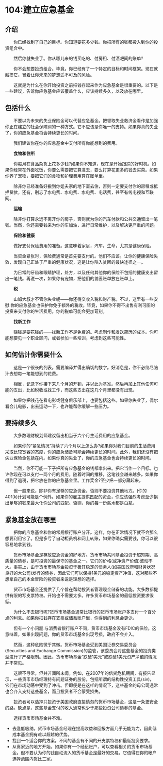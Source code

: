 # 104:建立应急基金
## 介绍

　　你已经找到了自己的目标。你知道要花多少钱。你把所有的钱都投入到你的投资组合中。

　　然后你就失业了。你从哪儿来的钱买吃的、付房租、付酒吧间的账单?

　　你不会想要投资组合。毕竟，你已经有了一个特定的目标和时间框架。现在就触摸它，冒着让你未来的梦想遥不可及的风险。

　　这就是为什么在你开始投资之前把钱存起来作为应急基金是很重要的。以下是一些建议，告诉你应急基金应该覆盖什么，应该持续多久，以及放在哪里。

## 包括什么

　　不要以为未来的失业保险金可以代替应急基金。把领取失业救济金看作是加强你正在建立的社会保障网的一种方式。它不应该是你唯一的支持。如果你真的失业了，你的应急基金将会持续更长的时间。

　　我们建议你在你的应急基金中支付所有你能想到的费用。

　　**食物和住所**

　　你每月在食品杂货上花多少钱?如果你不知道，现在是开始跟踪的好时机。如果你经常在外面吃饭，你要么需要把它算进去，要么打算花更多的钱去买菜。如果你养了宠物，要把它们的食物和护理费用算在账单里。

　　除非你已经准备好搬到你姐夫家的地下室去住，否则一定要支付你的房租或抵押贷款。还有，别忘了水电费、水电费、水电费、电话费，甚至有线电视和互联网。

　　**运输**

　　除非你打算永远不离开你的房子，否则就为你的汽车付款和公共交通留出一笔钱。当然，你还需要钱来为你的车加油，进行日常维护，以及解决更严重的问题。

　　**保险和健康**

　　做好支付保险费用的准备。这意味着家庭，汽车，生命，尤其是健康保险。

　　当资金紧张时，保险费通常是首先要支付的。他们不应该。让你的健康保险失效，发现自己正处于严重的健康状况，这是让你陷入贫困的最快途径之一。

　　为日常的牙齿和眼睛护理，处方，以及任何其他你的保险不包括的健康支出留出一笔钱。再说一次，如果你有宠物，把他们的兽医账单放在账单上。

　　**税**

　　山姆大叔才不管你失业呢——你还得交收入税和财产税。不过，这里有一些安慰:你的应急基金也保护你免于额外的税收。毕竟，如果你不得不出售有利可图的投资来支付你的生活费用，你的税单可能会更加苛刻。

　　**找新工作**

　　赚钱是要花钱的——找新工作不是免费的。考虑制作和发送简历的成本。你可能想要见一个职业顾问，或者参加一些培训。考虑到这些可能性。

## 如何估计你需要什么

　　这是一个很长的列表，需要编译并得出确切的数字。好消息是，你不必绞尽脑汁去想每一笔能想到的花费。

　　相反，记录下你接下来几个月的开销，并以此为基准。然后再加上其他任何可能的支出，比如税收或找工作，而这些支出在这几个月里都没有出现。

　　如果你把钱花在看电影或健身俱乐部上，也要包括这些。如果你失业了，偶尔看会儿电影，出去运动一下，也许能帮你缓解一些压力。

## 要持续多久

　　大多数理财规划师建议留出相当于六个月生活费用的应急基金。

　　如果你的“紧急情况”持续了六个月以上怎么办?如果你对我们目前的生活费用采取比较宽容的态度，你的应急储备可能会持续更长的时间。此外，我们还没有把失业保险金包括在内。如果你真的失业了，你的应急基金也会持续更长的时间。

　　当然，你不可能一下子把所有应急基金的钱都拿出来。把它当作一个目标。也许你现在可以支付一两个月的费用。随着时间的推移，这笔钱会越来越多。如果你得到了退税，把它放在你的应急基金里。工作奖金?至少把一部分藏起来。

　　但一般来说，除非你有足够的应急资金，否则不要投资其他地方。(你的401(k)计划可能是个例外。如果你的雇主提供匹配的资金，你应该强烈考虑至少捐出足够的钱来最大化你公司的匹配。否则，你的每一份薪水都是白拿。

## 紧急基金放在哪里

　　把你的应急基金和你的常规银行账户分开。这样，你在正常情况下就不会那么想要利用它了。但是多亏了自动柜员机和网上转账，如果你确实需要钱，你可以很容易地拿到钱。

　　货币市场基金是存放应急资金的好地方。货币市场共同基金投资于超短期、高质量的债券，是可投资的最保守的基金之一。它们的价格(或净资产价值)波动不大。事实上，由于货币市场基金投资于极其稳定的债务人(如美国政府和财务状况良好的大公司)发行的债券，因此它们可以保持1美元的稳定资产净值，这对那些不想拿自己的本金冒险的投资者来说是理想的选择。

　　货币市场基金还提供了几个旨在帮助投资者管理现金储备的功能。大多数都提供有限的写支票特权。开始也不需要太多。许多货币市场基金的最低投资要求很低。

　　为什么不去银行呢?货币市场基金通常比银行的货币市场账户多支付一个百分点的利息。如果你把钱存在支票或储蓄账户里，你得到的利息会更少。

　　但有一个小问题:与消费者银行账户不同，货币市场基金没有FDIC的保险。这意味着，如果出现问题，你的货币市场基金出现亏损，政府不会介入。

　　然而，这种危险微乎其微。货币市场基金受到美国证券交易委员会(Securities and Exchange Commission)的监管，该委员会对这些基金的投资类型进行了严格限制。因此，货币市场基金“跌破1美元”或跌破1美元资产净值的情况并不常见。

　　这很不寻常，但并非闻所未闻。例如，在2007年的信贷危机期间，有报告显示，一些货币市场经理持有问题证券的股份，包括所谓的结构性投资工具(siv)，它们在市场动荡中受到了冲击。但即便是在这样的情况下，这些基金的母公司通常也会介入支持这些基金，而且投资者不会蒙受损失。

　　投资者可以选择只投资于美国政府直接债务的货币市场基金，这是一条更安全的路。缺点是，这些基金支付的收入通常也少于那些投资公司债券的基金。

　　选择货币市场基金并不难。

* 去逢低吸纳。货币市场基金经理在提高收益和回报方面几乎无能为力，因此低成本基金拥有难以超越的优势。
* 找到一个适合你的方案。不同的基金有不同的开支票特权和最低投资要求。
* 从离家近的地方开始。如果你有一个经纪账户，可以查看相关的货币市场基金。但不要认为你的钱自动流入的货币基金是最好的交易。它值得在你的帐户选择范围内货比三家。
